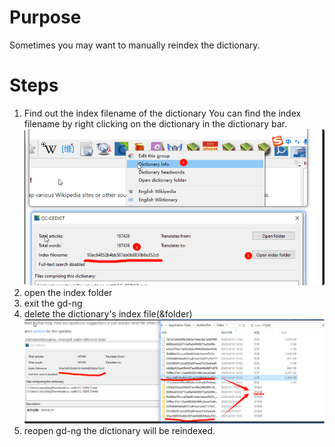 # Purpose

Sometimes you may want to manually reindex the dictionary.


# Steps

1. Find out the index filename of the dictionary
You can find the index filename by right clicking on the dictionary in the dictionary bar.
![alt text](reindex-step.png)
2. open the index folder
3. exit the gd-ng
4. delete the dictionary's index file(&folder)
![alt text](delete-index.png)
5. reopen gd-ng
the dictionary will be reindexed.
